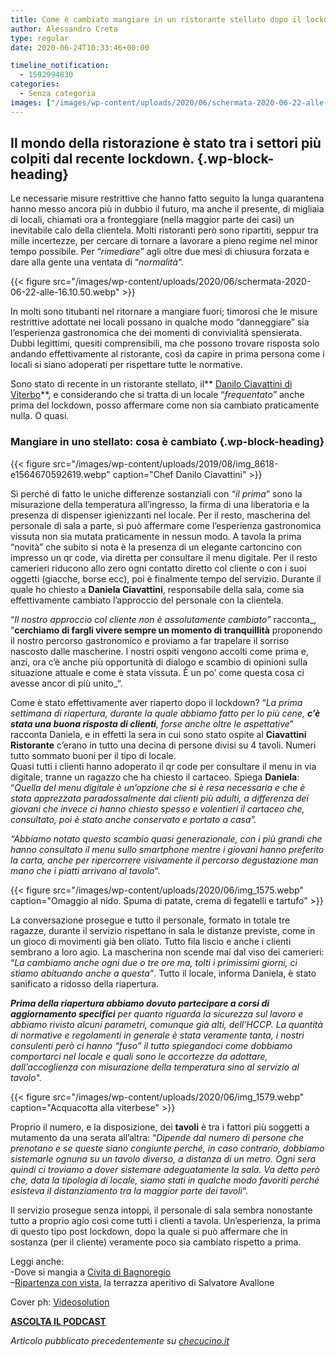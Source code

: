 ```yaml
---
title: Come è cambiato mangiare in un ristorante stellato dopo il lockdown
author: Alessandro Creta
type: regular
date: 2020-06-24T10:33:46+00:00

timeline_notification:
  - 1592994830
categories:
  - Senza categoria
images: ["/images/wp-content/uploads/2020/06/schermata-2020-06-22-alle-16.09.54.webp"]
---
```

## Il mondo della ristorazione è stato tra i settori più colpiti dal recente lockdown.  {.wp-block-heading}

Le necessarie misure restrittive che hanno fatto seguito la lunga quarantena hanno messo ancora più in dubbio il futuro, ma anche il presente, di migliaia di locali, chiamati ora a fronteggiare (nella maggior parte dei casi) un inevitabile calo della clientela. Molti ristoranti però sono ripartiti, seppur tra mille incertezze, per cercare di tornare a lavorare a pieno regime nel minor tempo possibile. Per &#8220;_rimediare_&#8221; agli oltre due mesi di chiusura forzata e dare alla gente una ventata di &#8220;_normalità_&#8220;.


{{< figure src="/images/wp-content/uploads/2020/06/schermata-2020-06-22-alle-16.10.50.webp" >}}


In molti sono titubanti nel ritornare a mangiare fuori; timorosi che le misure restrittive adottate nei locali possano in qualche modo &#8220;danneggiare&#8221; sia l&#8217;esperienza gastronomica che dei momenti di convivialità spensierata. Dubbi legittimi, quesiti comprensibili, ma che possono trovare risposta solo andando effettivamente al ristorante, così da capire in prima persona come i locali si siano adoperati per rispettare tutte le normative. 

Sono stato di recente in un ristorante stellato, il** <a rel="noreferrer noopener" href="https://www.danilociavattini.com/" target="_blank">Danilo Ciavattini di Viterbo</a>**, e considerando che si tratta di un locale &#8220;_frequentato_&#8221; anche prima del lockdown, posso affermare come non sia cambiato praticamente nulla. O quasi.

### Mangiare in uno stellato: cosa è cambiato {.wp-block-heading}


{{< figure src="/images/wp-content/uploads/2019/08/img_8618-e1564670592619.webp" caption="Chef Danilo Ciavattini" >}}


Sì perché di fatto le uniche differenze sostanziali con _&#8220;il prima_&#8221; sono la misurazione della temperatura all&#8217;ingresso, la firma di una liberatoria e la presenza di dispenser igienizzanti nel locale. Per il resto, mascherina del personale di sala a parte, sì può affermare come l&#8217;esperienza gastronomica vissuta non sia mutata praticamente in nessun modo. A tavola la prima &#8220;novità&#8221; che subito si nota è la presenza di un elegante cartoncino con impresso un qr code, via diretta per consultare il menu digitale. Per il resto camerieri riducono allo zero ogni contatto diretto col cliente o con i suoi oggetti (giacche, borse ecc), poi è finalmente tempo del servizio. Durante il quale ho chiesto a **Daniela Ciavattini**, responsabile della sala, come sia effettivamente cambiato l&#8217;approccio del personale con la clientela. 

&#8220;_Il nostro approccio col cliente non è assolutamente cambiato&#8221;_ racconta_, &#8220;**cerchiamo di fargli vivere sempre un momento di tranquillità** proponendo il nostro percorso gastronomico e proviamo a far trapelare il sorriso nascosto dalle mascherine. I nostri ospiti vengono accolti come prima e, anzi, ora c&#8217;è anche più opportunità di dialogo e scambio di opinioni sulla situazione attuale e come è stata vissuta. È un po&#8217; come questa cosa ci avesse ancor di più unito_&#8220;.

Come è stato effettivamente aver riaperto dopo il lockdown? &#8220;_La prima settimana di riapertura, durante la quale abbiamo fatto per lo più cene, **c&#8217;è stata una buona risposta di clienti**, forse anche oltre le aspettative_&#8221; racconta Daniela, e in effetti la sera in cui sono stato ospite al **Ciavattini Ristorante** c&#8217;erano in tutto una decina di persone divisi su 4 tavoli. Numeri tutto sommato buoni per il tipo di locale.  
Quasi tutti i clienti hanno adoperato il qr code per consultare il menu in via digitale, tranne un ragazzo che ha chiesto il cartaceo. Spiega **Daniela**: &#8220;_Quella del menu digitale è_ _un&#8217;opzione che si è resa necessaria e che è stata apprezzata paradossalmente dai clienti più adulti, a differenza dei giovani che invece ci hanno chiesto spesso e volentieri il cartaceo che, consultato, poi è stato anche conservato e portato a casa&#8221;._

 _&#8220;Abbiamo notato questo scambio quasi generazionale, con i più grandi che hanno consultato il menu sullo smartphone mentre i giovani hanno preferito la carta, anche per ripercorrere visivamente il percorso degustazione man mano che i piatti arrivano al tavolo_&#8220;.


{{< figure src="/images/wp-content/uploads/2020/06/img_1575.webp" caption="Omaggio al nido. Spuma di patate, crema di fegatelli e tartufo" >}}


La conversazione prosegue e tutto il personale, formato in totale tre ragazze, durante il servizio rispettano in sala le distanze previste, come in un gioco di movimenti già ben oliato. Tutto fila liscio e anche i clienti sembrano a loro agio. La mascherina non scende mai dal viso dei camerieri: &#8220;_La cambiamo anche ogni due o tre ore ma, tolti i primissimi giorni, ci stiamo abituando anche a questa&#8221;_. Tutto il locale, informa Daniela, è stato sanificato a ridosso della riapertura.

_**Prima della riapertura abbiamo dovuto partecipare a corsi di aggiornamento specifici** per quanto riguarda la sicurezza sul lavoro e abbiamo rivisto alcuni parametri, comunque già alti, dell&#8217;HCCP. La quantità di normative e regolamenti in generale è stata veramente tanta, i nostri consulenti però ci hanno &#8220;fuso&#8221; il tutto spiegandoci come dobbiamo comportarci nel locale e quali sono le accortezze da adottare, dall&#8217;accoglienza con misurazione della temperatura sino al servizio al tavolo_&#8220;. 


{{< figure src="/images/wp-content/uploads/2020/06/img_1579.webp" caption="Acquacotta alla viterbese" >}}


Proprio il numero, e la disposizione, dei **tavoli** è tra i fattori più soggetti a mutamento da una serata all&#8217;altra: &#8220;_Dipende dal numero di persone che prenotano e se queste siano congiunte perché, in caso contrario, dobbiamo sistemarle ognuna su un tavolo diverso, a distanza di un metro. Ogni sera quindi ci troviamo a dover sistemare adeguatamente la sala. Va detto però che, data la tipologia di locale, siamo stati in qualche modo favoriti perché esisteva il distanziamento tra la maggior parte dei tavoli_&#8220;.

Il servizio prosegue senza intoppi, il personale di sala sembra nonostante tutto a proprio agio così come tutti i clienti a tavola. Un&#8217;esperienza, la prima di questo tipo post lockdown, dopo la quale si può affermare che in sostanza (per il cliente) veramente poco sia cambiato rispetto a prima.

Leggi anche:  
-Dove si mangia a <a rel="noreferrer noopener" href="https://aleepepe.com/2020/05/25/dove-si-mangia-civita-bagnoregio/" target="_blank">Civita di Bagnoregio</a>  
&#8211;<a rel="noreferrer noopener" href="https://aleepepe.com/2020/06/12/terrazza-cetaria-ristorante-avallone/" target="_blank">Ripartenza con vista</a>, la terrazza aperitivo di Salvatore Avallone

Cover ph: <a href="https://www.videosolution.it/" target="_blank" rel="noreferrer noopener">Videosolution</a>

<p class="has-text-align-center">
  <a rel="noreferrer noopener" href="https://apple.co/352xcOm" target="_blank"><strong>ASCOLTA IL PODCAST</strong></a>
</p>

_Articolo pubblicato precedentemente su <a rel="noreferrer noopener" href="https://www.checucino.it/" target="_blank">checucino.it</a>_